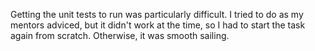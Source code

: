 Getting the unit tests to run was particularly difficult. I tried to do as my mentors adviced, but it didn't work at the time, so I had to start the task again from scratch. Otherwise, it was smooth sailing.
